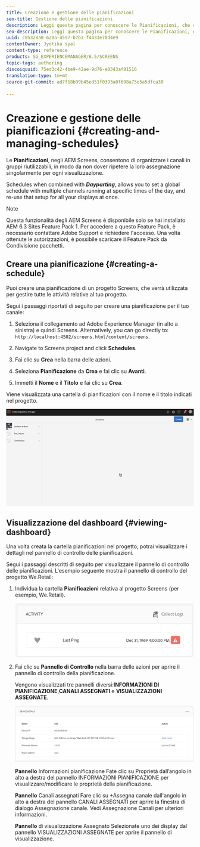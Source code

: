 ```yaml
---
title: Creazione e gestione delle pianificazioni
seo-title: Gestione delle pianificazioni
description: Leggi questa pagina per conoscere le Pianificazioni, che consentono di organizzare i canali in gruppi riutilizzabili, per evitare di dover ripetere assegnazione della singolarmente per ogni visualizzazione del contenuto.
seo-description: Leggi questa pagina per conoscere le Pianificazioni, che consentono di organizzare i canali in gruppi riutilizzabili, per evitare di dover ripetere assegnazione della singolarmente per ogni visualizzazione del contenuto.
uuid: c05328a0-620a-4597-b7b3-f4433e78d4e9
contentOwner: Jyotika syal
content-type: reference
products: SG_EXPERIENCEMANAGER/6.5/SCREENS
topic-tags: authoring
discoiquuid: 75ed3c42-4be9-42ae-9d76-e0343af81516
translation-type: tm+mt
source-git-commit: ad7f18b99b45ed51f0393a0f608a75e5a5dfca30

---
```



# Creazione e gestione delle pianificazioni {#creating-and-managing-schedules}

Le **Pianificazioni**, negli AEM Screens, consentono di organizzare i canali in gruppi riutilizzabili, in modo da non dover ripetere la loro assegnazione singolarmente per ogni visualizzazione.

Schedules when combined with ***Dayparting***, allows you to set a global schedule with multiple channels running at specific times of the day, and re-use that setup for all your displays at once.

>[!NOTE]
>
>Questa funzionalità degli AEM Screens è disponibile solo se hai installato AEM 6.3 Sites Feature Pack 1. Per accedere a questo Feature Pack, è necessario contattare Adobe Support e richiedere l'accesso. Una volta ottenute le autorizzazioni, è possibile scaricare il Feature Pack da Condivisione pacchetti.

## Creare una pianificazione {#creating-a-schedule}

Puoi creare una pianificazione di un progetto Screens, che verrà utilizzata per gestire tutte le attività relative al tuo progetto.

Segui i passaggi riportati di seguito per creare una pianificazione per il tuo canale:

1. Seleziona il collegamento ad Adobe Experience Manager (in alto a sinistra) e quindi Screens. Alternatively, you can ﻿go directly to: `http://localhost:4502/screens.html/content/screens`.
1. Navigate to Screens project and click **Schedules**.
1. Fai clic su **Crea** nella barra delle azioni.
1. Seleziona **Pianificazione** da **Crea** e fai clic su **Avanti**.

1. Immetti il **Nome** e il **Titolo** e fai clic su **Crea**.

Viene visualizzata una cartella di pianificazioni con il nome e il titolo indicati nel progetto.

![chlimage_1](assets/chlimage_1.gif)

## Visualizzazione del dashboard {#viewing-dashboard}

Una volta creata la cartella pianificazioni nel progetto, potrai visualizzare i dettagli nel pannello di controllo delle pianificazioni.

Segui i passaggi descritti di seguito per visualizzare il pannello di controllo delle pianificazioni. L'esempio seguente mostra il pannello di controllo del progetto We.Retail:

1. Individua la cartella **Pianificazioni** relativa al progetto Screens (per esempio, We.Retail).

   ![chlimage_1](assets/chlimage_1.png)

1. Fai clic su **Pannello di Controllo** nella barra delle azioni per aprire il pannello di controllo della pianificazione.

   Vengono visualizzati tre pannelli diversi:**INFORMAZIONI DI PIANIFICAZIONE**,**CANALI ASSEGNATI** e **VISUALIZZAZIONI ASSEGNATE**.

   ![chlimage_1-1](assets/chlimage_1-1.png)

   **Pannello** Informazioni pianificazione Fate clic su Proprietà dall’angolo in alto a destra del pannello INFORMAZIONI PIANIFICAZIONE per visualizzare/modificare le proprietà della pianificazione.

   **Pannello** Canali assegnati Fare clic su +Assegna canale dall'angolo in alto a destra del pannello CANALI ASSEGNATI per aprire la finestra di dialogo Assegnazione canale. Vedi Assegnazione Canali per ulteriori informazioni.

   **Pannello** di visualizzazione Assegnato Selezionate uno dei display dal pannello VISUALIZZAZIONI ASSEGNATE per aprire il pannello di visualizzazione.

